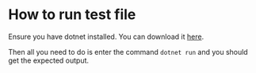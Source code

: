 # How to run test file

Ensure you have dotnet installed. You can download it [here](https://dotnet.microsoft.com/download). 

Then all you need to do is enter the command `dotnet run` and you should get the expected output.
